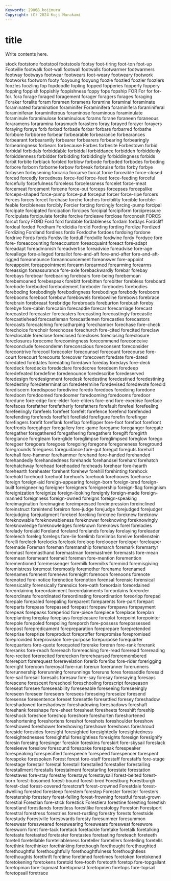 ```yaml
---
Keywords: 29868 kojimura
Copyright: (C) 2024 Koji Murakami
---
```


# title

Write contents here.



stock footstone footstool footstools footsy foot-tiring foot-ton foot-up
Footville footwalk foot-wall footwall footwalls footwarmer footwarmers footway footways footwear
footwears foot-weary footweary footwork footworks footworn footy fooyoung fooyung foozle
foozled foozler foozlers foozles foozling fop fopdoodle fopling fopped fopperies
fopperly foppery fopping foppish foppishly foppishness foppy fops fopship FOR
For for for- for. fora forage foraged foragement forager foragers
forages foraging Foraker foralite foram foramen foramens foramina foraminal foraminate
foraminated foramination foraminifer Foraminifera foraminifera foraminiferal foraminiferan foraminiferous foraminose foraminous
foraminulate foraminule foraminulose foraminulous forams forane foraneen foraneous foraramens foraramina
forasmuch forastero foray forayed forayer forayers foraying forays forb forbad
forbade forbar forbare forbarred forbathe forbbore forbborne forbear forbearable forbearance
forbearances forbearant forbearantly forbearer forbearers forbearing forbearingly forbearingness forbears forbecause
Forbes forbesite Forbestown forbid forbidal forbidals forbiddable forbiddal forbiddance forbidden
forbiddenly forbiddenness forbidder forbidding forbiddingly forbiddingness forbids forbit forbite forblack
forbled forblow forbode forboded forbodes forboding forbore forborn forborne forbow
forbreak forbruise forbs forby forbye forbysen forbysening forcaria forcarve forcat
force forceable force-closed forced forcedly forcedness force-fed force-feed force-feeding forceful
forcefully forcefulness forceless forcelessness forcelet force-meat forcemeat forcement forcene force-out
forceps forcepses forcepslike forceps-shaped force-pump force-put forceput forcer force-ripe forcers
Forces forces forcet forchase forche forches forcibility forcible forcible-feeble forcibleness
forcibly Forcier forcing forcingly forcing-pump forcipal forcipate forcipated forcipation forcipes
forcipial forcipiform forcipressure Forcipulata forcipulate forcite forcive forcleave forclose forconceit
FORCS forcut forcy FORD Ford ford fordable fordableness fordam fordays
Fordcliff fordeal forded Fordham Fordicidia fordid Fording fording Fordize Fordized
Fordizing Fordland fordless fordo Fordoche fordoes fordoing fordone fordrive Fords
fords Fordsville fordull Fordville fordwine fordy Fordyce fore fore- foreaccounting
foreaccustom foreacquaint foreact fore-adapt foreadapt foreadmonish foreadvertise foreadvice foreadvise fore-age
foreallege fore-alleged foreallot fore-and-aft fore-and-after fore-and-aft-rigged foreannounce foreannouncement foreanswer fore-appoint
foreappoint foreappointment forearm forearmed forearming forearms foreassign foreassurance fore-axle forebackwardly
forebar forebay forebays forebear forebearing forebears fore-being forebemoan forebemoaned forebespeak
forebitt forebitten forebitter forebless foreboard forebode foreboded forebodement foreboder forebodes
forebodies foreboding forebodingly forebodingness forebodings forebody foreboom forebooms foreboot forebow
forebowels forebowline forebows forebrace forebrain forebreast forebridge forebroads foreburton forebush
foreby forebye fore-cabin forecabin forecaddie forecar forecarriage forecast forecasted forecaster
forecasters forecasting forecastingly forecastle forecastlehead forecastleman forecastlemen forecastles forecastors forecasts
forecatching forecatharping forechamber forechase fore-check forechoice forechoir forechoose forechurch fore-cited
forecited foreclaw foreclosable foreclose foreclosed forecloses foreclosing foreclosure foreclosures forecome
forecomingness forecommend foreconceive foreconclude forecondemn foreconscious foreconsent foreconsider forecontrive forecool
forecooler forecounsel forecount forecourse fore-court forecourt forecourts forecover forecovert foredate
fore-dated foredated foredates foredating foredawn foreday foredays fore-deck foredeck foredecks
foredeclare foredecree foredeem foredeep foredefeated foredefine foredenounce foredescribe foredeserved foredesign
foredesignment foredesk foredestine foredestined foredestining foredestiny foredetermination foredetermine foredevised foredevote
foredid forediscern foredispose foredivine foredo foredoes foredoing foredone foredoom foredoomed
foredoomer foredooming foredooms foredoor foredune fore-edge fore-elder fore-elders fore-end fore-exercise
foreface forefaces forefather forefatherly forefathers forefault forefeel forefeeling forefeelingly forefeels
forefeet forefelt forefence forefend forefended forefending forefends foreffelt forefield forefigure
forefin forefinger forefingers forefit foreflank foreflap foreflipper fore-foot forefoot forefront
forefronts foregahger foregallery fore-game foregame foreganger foregate foregather foregathered foregathering
foregathers foregift foregirth foreglance foregleam fore-glide foreglimpse foreglimpsed foreglow forego
foregoer foregoers foregoes foregoing foregone foregoneness foreground foregrounds foreguess foreguidance
fore-gut foregut foreguts forehalf forehall fore-hammer forehammer forehand fore-handed forehanded
forehandedly forehandedness forehands forehandsel forehard forehatch forehatchway forehead foreheaded foreheads
forehear fore-hearth forehearth foreheater forehent forehew forehill forehinting forehock forehold
forehood forehoof forehoofs forehook forehooves forehorse foreign foreign-aid foreign-appearing foreign-born
foreign-bred foreign-built foreigneering foreigner foreigners foreignership foreign-flag foreignism foreignization foreignize
foreign-looking foreignly foreign-made foreign-manned foreignness foreign-owned foreigns foreign-speaking foreimagination foreimagine
foreimpressed foreimpression foreinclined foreinstruct foreintend foreiron fore-judge forejudge forejudged forejudger
forejudging forejudgment forekeel foreking foreknee foreknew foreknow foreknowable foreknowableness foreknower
foreknowing foreknowingly foreknowledge foreknowledges foreknown foreknows forel foreladies forelady forelaid
Foreland foreland forelands forelay forelaying foreleader foreleech foreleg forelegs fore-lie
forelimb forelimbs forelive forellenstein Forelli forelock forelocks forelook foreloop forelooper
foreloper forelouper foremade Foreman foreman foremanship foremarch foremark foremartyr foremast
foremasthand foremastman foremastmen foremasts fore-mean foremean foremeant foremelt foremen fore-mention
foremention forementioned foremessenger foremilk foremilks foremind foremisgiving foremistress foremost foremostly
foremother forename forenamed forenames forenent forenews forenight forenoon forenoons forenote
forenoted fore-notice forenotice forenotion forensal forensic forensical forensicality forensically forensics
fore-oath foreordain foreordained foreordaining foreordainment foreordainments foreordains foreorder foreordinate foreordinated
foreordinating foreordination foreorlop forepad forepale forepaled forepaling foreparent foreparents fore-part
forepart foreparts forepass forepassed forepast forepaw forepaws forepayment forepeak forepeaks
foreperiod fore-piece forepiece foreplace foreplan foreplanting foreplay foreplays forepleasure foreplot
forepoint forepointer forepole forepoled forepoling foreporch fore-possess forepossessed forepost forepredicament
forepreparation foreprepare forepretended foreprise foreprize foreproduct foreproffer forepromise forepromised foreprovided
foreprovision fore-purpose forepurpose forequarter forequarters fore-quote forequoted forerake foreran fore-rank
forerank foreranks fore-reach forereach forereaching fore-read foreread forereading fore-recited forerecited
forereckon forerehearsed foreremembered forereport forerequest forerevelation forerib foreribs fore-rider forerigging
foreright foreroom foreroyal fore-run forerun forerunner forerunners forerunnership forerunning forerunnings
foreruns fores foresaddle foresaid fore-sail foresail foresails foresaw fore-say foresay
foresaying foresays forescene forescent foreschool foreschooling forescript foreseason foreseat foresee
foreseeability foreseeable foreseeing foreseeingly foreseen foreseer foreseers foresees foreseing foreseize
foresend foresense foresentence foreset foresettle foresettled foresey foreshadow foreshadowed foreshadower
foreshadowing foreshadows foreshaft foreshank foreshape fore-sheet foresheet foresheets foreshift foreship
foreshock foreshoe foreshop foreshore foreshorten foreshortened foreshortening foreshortens foreshot foreshots
foreshoulder foreshow foreshowed foreshower foreshowing foreshown foreshows foreshroud foreside foresides
foresight foresighted foresightedly foresightedness foresightednesses foresightful foresightless foresights foresign foresignify
foresin foresing foresinger foreskin foreskins foreskirt fore-skysail foreslack foresleeve foreslow
foresound forespake forespeak forespeaker forespeaking forespecified forespeech forespeed forespencer forespent
forespoke forespoken Forest forest fore-staff forestaff forestaffs fore-stage forestage forestair
forestal forestall forestalled forestaller forestalling forestallment forestalls forestalment forestarling forestate
forestation forestaves fore-stay forestay forestays forestaysail forest-belted forest-born forest-bosomed forest-bound
forest-bred Forestburg Forestburgh forest-clad forest-covered forestcraft forest-crowned Forestdale forest-dwelling forested
foresteep forestem forestep Forester forester foresters forestership forestery forest-felling forest-frowning
forestful forest-grown forestial Forestian fore-stick forestick Forestiera forestine foresting forestish
forestland forestlands forestless forestlike forestology Foreston Forestport forestral forestress forestries
forest-rustling forestry forests forestside forestudy Forestville forestwards foresty foresummer foresummon
foreswear foresweared foreswearing foreswears foresweat foreswore foresworn foret fore-tack foretack
foretackle foretake foretalk foretalking foretaste foretasted foretaster foretastes foretasting foreteach
foreteeth foretell foretellable foretellableness foreteller foretellers foretelling foretells forethink forethinker
forethinking forethough forethought forethoughted forethoughtful forethoughtfully forethoughtfulness forethoughtless forethoughts forethrift
foretime foretimed foretimes foretoken foretokened foretokening foretokens foretold fore-tooth foretooth
foretop fore-topgallant foretopman fore-topmast foretopmast foretopmen foretops fore-topsail foretopsail foretrace
